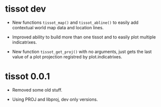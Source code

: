 # tissot dev

* New functions `tissot_map()` and `tissot_abline()` to easily add contextual world map 
data and location lines. 

* Improved ability to build more than one tissot and to easily plot multiple indicatrixes. 

* New function `tissot_get_proj()` with no arguments, just gets the last value of a plot projection
registred by plot.indicatrixes. 


# tissot 0.0.1

* Removed some old stuff. 

* Using PROJ and libproj, dev only versions. 

